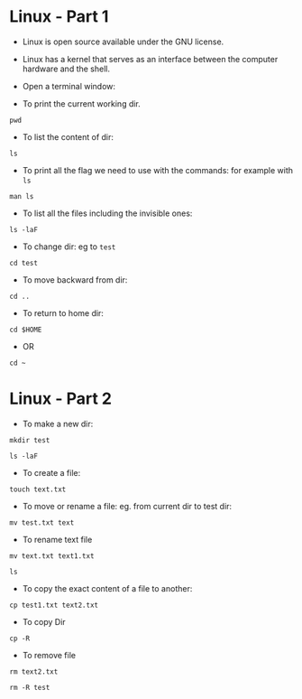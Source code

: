 # Linux - Part 1

- Linux is open source available under the GNU license.
- Linux has a kernel that serves as an interface between the computer hardware and the shell.

- Open a terminal window:

- To print the current working dir.

```
pwd
```

- To list the content of dir:

```
ls
```

- To print all the flag we need to use with the commands: for example with `ls`

```
man ls
```

- To list all the files including the invisible ones:

```
ls -laF
```

- To change dir: eg to `test`

```
cd test
```

- To move backward from dir:

```
cd ..
```

- To return to home dir:

```
cd $HOME
```

- OR

```
cd ~
```

# Linux - Part 2

- To make a new dir:

```
mkdir test
```

```
ls -laF
```

- To create a file:

```
touch text.txt
```

- To move or rename a file: eg. from current dir to test dir:

```
mv test.txt text
```

- To rename text file

```
mv text.txt text1.txt
```

```
ls
```

- To copy the exact content of a file to another:

```
cp test1.txt text2.txt
```

- To copy Dir

```
cp -R
```

- To remove file

```
rm text2.txt
```

```
rm -R test
```
